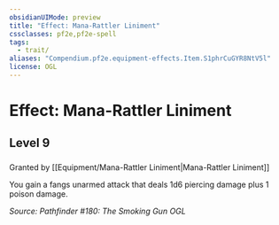 ```yaml
---
obsidianUIMode: preview
title: "Effect: Mana-Rattler Liniment"
cssclasses: pf2e,pf2e-spell
tags:
  - trait/
aliases: "Compendium.pf2e.equipment-effects.Item.S1phrCuGYR8NtV5l"
license: OGL
---
```

# Effect: Mana-Rattler Liniment
## Level 9
### 






Granted by [[Equipment/Mana-Rattler Liniment|Mana-Rattler Liniment]]

You gain a fangs unarmed attack that deals 1d6 piercing damage plus 1 poison damage.

*Source: Pathfinder #180: The Smoking Gun*
*OGL*